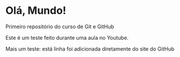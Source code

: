 # Olá, Mundo!
 Primeiro repositório do curso de Git e GitHub

Este é um teste feito durante uma aula no Youtube.  

Mais um teste: está linha foi adicionada diretamente do site do GitHub
